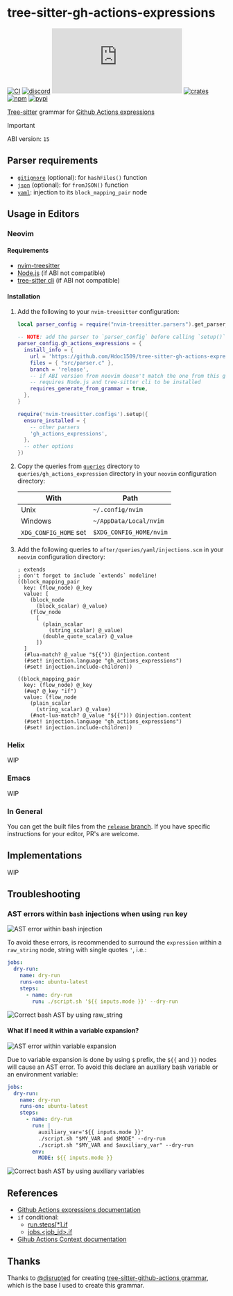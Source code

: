 # tree-sitter-gh-actions-expressions

[![CI][ci]](https://github.com/Hdoc1509/tree-sitter-gh-actions-expressions/actions/workflows/ci.yml)
[![discord][discord]](https://discord.gg/w7nTvsVJhm)
[![matrix][matrix]](https://matrix.to/#/#tree-sitter-chat:matrix.org)
[![crates][crates]](https://crates.io/crates/tree-sitter-gh-actions-expressions)
[![npm][npm]](https://www.npmjs.com/package/tree-sitter-gh-actions-expressions)
[![pypi][pypi]](https://pypi.org/project/tree-sitter-gh-actions-expressions)

[Tree-sitter](https://github.com/tree-sitter/tree-sitter) grammar for
[Github Actions expressions][gh-actions-expressions-docs]

> [!IMPORTANT]
> ABI version: `15`

## Parser requirements

- [`gitignore`](https://github.com/shunsambongi/tree-sitter-gitignore)
  (optional): for `hashFiles()` function
- [`json`](https://github.com/tree-sitter/tree-sitter-json) (optional): for
  `fromJSON()` function
- [`yaml`](https://github.com/tree-sitter/tree-sitter-yaml): injection to its
  `block_mapping_pair` node

## Usage in Editors

### Neovim

#### Requirements

- [nvim-treesitter](https://github.com/nvim-treesitter/nvim-treesitter)
- [Node.js](https://nodejs.org/en/download) (if ABI not compatible)
- [tree-sitter cli](https://github.com/tree-sitter/tree-sitter/tree/master/crates/cli)
  (if ABI not compatible)

#### Installation

1. Add the following to your `nvim-treesitter` configuration:

   ```lua
   local parser_config = require("nvim-treesitter.parsers").get_parser_configs()

   -- NOTE: add the parser to `parser_config` before calling `setup()`
   parser_config.gh_actions_expressions = {
     install_info = {
       url = 'https://github.com/Hdoc1509/tree-sitter-gh-actions-expressions',
       files = { "src/parser.c" },
       branch = 'release',
       -- if ABI version from neovim doesn't match the one from this grammar
       -- requires Node.js and tree-sitter cli to be installed
       requires_generate_from_grammar = true,
     },
   }

   require('nvim-treesitter.configs').setup({
     ensure_installed = {
       -- other parsers
       'gh_actions_expressions',
     },
     -- other options
   })
   ```

2. Copy the queries from [`queries`](./queries) directory to
   `queries/gh_actions_expression` directory in your `neovim` configuration
   directory:

   | With                  | Path                    |
   | --------------------- | ----------------------- |
   | Unix                  | `~/.config/nvim`        |
   | Windows               | `~/AppData/Local/nvim`  |
   | `XDG_CONFIG_HOME` set | `$XDG_CONFIG_HOME/nvim` |

3. Add the following queries to `after/queries/yaml/injections.scm` in your
   `neovim` configuration directory:

   ```query
   ; extends
   ; don't forget to include `extends` modeline!
   ((block_mapping_pair
     key: (flow_node) @_key
     value: [
       (block_node
         (block_scalar) @_value)
       (flow_node
         [
           (plain_scalar
             (string_scalar) @_value)
           (double_quote_scalar) @_value
         ])
     ]
     (#lua-match? @_value "${{")) @injection.content
     (#set! injection.language "gh_actions_expressions")
     (#set! injection.include-children))

   ((block_mapping_pair
     key: (flow_node) @_key
     (#eq? @_key "if")
     value: (flow_node
       (plain_scalar
         (string_scalar) @_value)
       (#not-lua-match? @_value "${{"))) @injection.content
     (#set! injection.language "gh_actions_expressions")
     (#set! injection.include-children))
   ```

### Helix

WIP

### Emacs

WIP

### In General

You can get the built files from the [`release` branch][release-branch]. If you
have specific instructions for your editor, PR's are welcome.

## Implementations

WIP

## Troubleshooting

### AST errors within `bash` injections when using `run` key

![AST error within bash injection](https://github.com/user-attachments/assets/90c6119e-e6d7-4ab0-975b-25cba0c25143)

To avoid these errors, is recommended to surround the `expression` within a
`raw_string` node, string with single quotes `'`, i.e.:

```yaml
jobs:
  dry-run:
    name: dry-run
    runs-on: ubuntu-latest
    steps:
      - name: dry-run
        run: ./script.sh '${{ inputs.mode }}' --dry-run
```

![Correct bash AST by using raw_string](https://github.com/user-attachments/assets/a9335740-afba-4a1a-97c4-b4b66d770da2)

#### What if I need it within a variable expansion?

![AST error within variable expansion](https://github.com/user-attachments/assets/b06c0272-d127-4911-8f19-4d076baf34bf)

Due to variable expansion is done by using `$` prefix, the `${{` and `}}` nodes
will cause an AST error. To avoid this declare an auxiliary bash variable or an
environment variable:

```yaml
jobs:
  dry-run:
    name: dry-run
    runs-on: ubuntu-latest
    steps:
      - name: dry-run
        run: |
          auxiliary_var='${{ inputs.mode }}'
          ./script.sh "$MY_VAR and $MODE" --dry-run
          ./script.sh "$MY_VAR and $auxiliary_var" --dry-run
        env:
          MODE: ${{ inputs.mode }}
```

![Correct bash AST by using auxiliary variables](https://github.com/user-attachments/assets/435fd4d1-a430-4e56-96a4-76181624325a)

## References

- [Github Actions expressions documentation][gh-actions-expressions-docs]
- `if` conditional:
  - [run.steps\[\*\].if][gh-run-steps-if]
  - [jobs.\<job_id>.if][gh-jobs-jobid-if]
- [Gihub Actions Context documentation][gh-actions-context-docs]

## Thanks

Thanks to [@disrupted](https://github.com/disrupted) for creating
[tree-sitter-github-actions grammar](https://github.com/disrupted/tree-sitter-github-actions),
which is the base I used to create this grammar.

[ci]: https://github.com/Hdoc1509/tree-sitter-gh-actions-expressions/actions/workflows/ci.yml/badge.svg
[discord]: https://img.shields.io/discord/1063097320771698699?logo=discord&label=discord
[matrix]: https://img.shields.io/matrix/tree-sitter-chat%3Amatrix.org?logo=matrix&label=matrix
[crates]: https://img.shields.io/crates/v/tree-sitter-gh-actions-expressions?logo=rust
[npm]: https://img.shields.io/npm/v/tree-sitter-gh-actions-expressions?logo=npm
[pypi]: https://img.shields.io/pypi/v/tree-sitter-gh-actions-expressions?logo=pypi&logoColor=ffd242
[gh-actions-expressions-docs]: https://docs.github.com/en/actions/reference/evaluate-expressions-in-workflows-and-actions
[gh-run-steps-if]: https://docs.github.com/en/actions/reference/workflows-and-actions/metadata-syntax#runsstepsif
[gh-jobs-jobid-if]: https://docs.github.com/en/actions/reference/workflows-and-actions/workflow-syntax#jobsjob_idif
[gh-actions-context-docs]: https://docs.github.com/en/actions/reference/workflows-and-actions/contexts
[release-branch]: https://github.com/Hdoc1509/tree-sitter-gh-actions-expressions/tree/release
